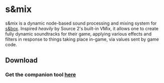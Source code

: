 # s&mix

s&mix is a dynamic node-based sound processing and mixing system for [s&box](https://sbox.facepunch.com/about/). Inspired *heavily* by Source 2's built-in VMix, it allows one to create fully dynamic soundtracks for their game, applying various effects and filters in response to things taking place in-game, via values sent by game code.

## Download

### Get the companion tool [here](https://github.com/MuffinTastic/sbox-sandmix-tool)

